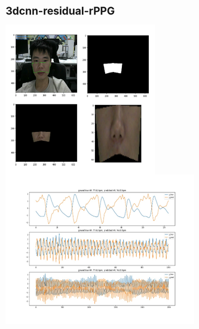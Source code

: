 # 3dcnn-residual-rPPG


<img src="./result/ROI.png" width="400" height="400" alt="ROI64*64" align="left">

<img src="./result/train_result/0003_3.jpg" width="800" height="400" alt="display" align="right">
